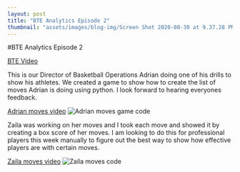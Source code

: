 ```yaml
---
layout: post
title: "BTE Analytics Episode 2"
thumbnail: "assets/images/blog-img/Screen Shot 2020-08-30 at 9.37.28 PM.webp"
---
```


#BTE Analytics Episode 2

[BTE Video](https://youtu.be/tCtPDMCJP6M)

This is our Director of Basketball Operations Adrian doing one of his drills to show his athletes. We created a game to show how to create the list of moves Adrian is doing using python. I look forward to hearing everyones feedback.

[Adrian moves video](https://www.instagram.com/rtgb_trainer/p/CKUQoQzBnWb/?utm_medium=copy_link)
![Adrian moves game code]({{site.url}}{{site.baseurl}}/assets/images/blog-img/RTGB_Code.webp?raw=true)

Zaila was working on her moves and I took each move and showed it by creating a box score of her moves. I am looking to do this for professional players this week manually to figure out the best way to show how effective players are with certain moves.

[Zaila moves video](https://www.instagram.com/tv/CPkBtfpA9f3/?utm_medium=copy_link)
![Zaila moves code]({{site.url}}{{site.baseurl}}/assets/images/blog-img/Coding_Moves.webp?raw=true)
